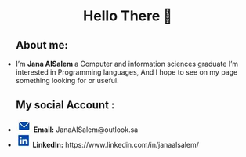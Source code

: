 <h1 align="center"> Hello There 👋</h1>


<ul>
<h2> About me:</h2>
<li><p>I’m <b>Jana AlSalem </b> a Computer and information sciences graduate
I’m interested in </b>Programming languages</b>, And I hope to see on my page something looking for or useful.  </p></li>
</ul>






<ul>
<h2> My social Account :</h2>
<li> <img src="E_img.JPG" alt="campfire" /> <b>Email:</b> JanaAlSalem@outlook.sa </li>
<li> <img src="L_img.JPG" alt="campfire" /> <b>LinkedIn:</b> https://www.linkedin.com/in/janaalsalem/ </li>
</ul>



<!---

[Jana AlSalem](http://https://www.linkedin.com/in/janaalsalem/)
![campfire](E_img.JPG)

JanaYAlSalem/JanaYAlSalem is a ✨ special ✨ repository because its `README.md` (this file) appears on your GitHub profile.
You can click the Preview link to take a look at your changes.


<ul>
<h2 align="center"> Hello There 👋</h2>
<li>About me: </li>
<p>I’m <b>Jana AlSalem </b> a Computer and information sciences graduate
I’m interested in </b>Programming languages</b>, And I hope to see on my page something looking for or useful.  </p>

<hr>

<li> My social Account : </li>
 
 <img src="E_img.JPG" alt="campfire" /><p> Email: JanaAlSalem@outlook.sa </p> 
 <img src="L_img.JPG" alt="campfire" /><p> LinkedIn: </p> [@JanaAlSalem] (https://www.linkedin.com/in/janaalsalem)
</ul>
[@JanaAlSalem] (https://www.linkedin.com/in/janaalsalem)

--->
